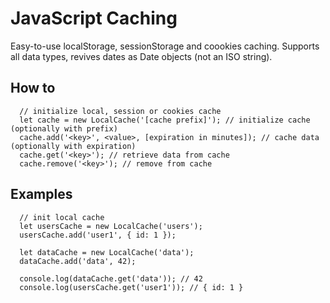 # JavaScript Caching

Easy-to-use localStorage, sessionStorage and coookies caching.
Supports all data types, revives dates as Date objects (not an ISO string).

## How to

```
  // initialize local, session or cookies cache
  let cache = new LocalCache('[cache prefix]'); // initialize cache (optionally with prefix)
  cache.add('<key>', <value>, [expiration in minutes]); // cache data (optionally with expiration)
  cache.get('<key>'); // retrieve data from cache
  cache.remove('<key>'); // remove from cache
```

## Examples

```
  // init local cache
  let usersCache = new LocalCache('users');
  usersCache.add('user1', { id: 1 });

  let dataCache = new LocalCache('data');
  dataCache.add('data', 42);

  console.log(dataCache.get('data')); // 42
  console.log(usersCache.get('user1')); // { id: 1 }
```
